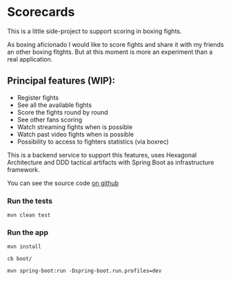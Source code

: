 # Scorecards

This is a little side-project to support scoring in boxing fights.

As boxing aficionado I would like to score fights and share it with my friends an other boxing fitghts. But at this moment is more an experiment than a real application.

## Principal features (WIP):
- Register fights
- See all the available fights
- Score the fights round by round
- See other fans scoring
- Watch streaming fights when is possible
- Watch past video fights when is possible
- Possibility to access to fighters statistics (via boxrec)

This is a backend service to support this features, uses Hexagonal Architecture and DDD tactical artifacts with Spring Boot as infrastructure framework.


You can see the source code [on github](https://github.com/danilat/scorecards)

### Run the tests

`mvn clean test`

### Run the app

`mvn install`

`cb boot/`

`mvn spring-boot:run -Dspring-boot.run.profiles=dev`